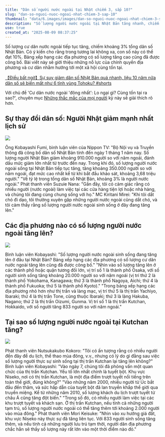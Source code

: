 ```yaml
---
title: "Dân số người nước ngoài tại Nhật chiếm 3, sắp 10?"
slug: "dan-so-nguoi-nuoc-ngoai-nhat-chiem-3-sap-10"
thumbnail: "data/6.images/images/dan-so-nguoi-nuoc-ngoai-nhat-chiem-3-sap-10.webp"
description: "Số lượng người nước ngoài tại Nhật Bản tăng nhanh, chiếm 3 dân số và có thể đạt 10. Bài viết tổng hợp bảng xếp hạng các địa phương có mức tăng cao nhất."
use: true
created_at: "2025-08-09 08:37:25"
---
```


Số lượng cư dân nước ngoài tiếp tục tăng, chiếm khoảng 3% tổng dân số Nhật Bản. Có ý kiến cho rằng trong tương lai không xa, con số này có thể đạt 10%. Bảng xếp hạng các địa phương có số lượng tăng cao cũng đã được công bố. Bài viết này sẽ giới thiệu những nỗ lực của chính quyền địa phương và cư dân nhằm hướng tới một xã hội cùng tồn tại.

[【Điều bất ngờ】Sự suy giảm dân số Nhật Bản quá nhanh, liệu 10 năm nữa dân số sẽ biến mất như 6 tỉnh vùng Tohoku? #shorts](https://www.youtube.com/shorts/PeteIfCEygs)

Với chủ đề 'Cư dân nước ngoài 'đông nhất': Lo ngại gì? Cùng tồn tại ra sao?', chuyên mục [Những thắc mắc của mọi người](https://news.yahoo.co.jp/search?p=%23%E3%81%BF%E3%82%93%E3%81%AA%E3%81%AE%E3%82%AE%E3%83%A2%E3%83%B3&source=article-body) kỳ này sẽ giải thích rõ hơn.

## Sự thay đổi dân số: Người Nhật giảm mạnh nhất lịch sử

![](/images/20250808-05119846-nnn-001-4-view.webp)

Ông Kobayashi Fumi, bình luận viên của Nippon TV:
"Bộ Nội vụ và Truyền thông đã công bố dân số Nhật Bản tính đến ngày 1 tháng 1 năm nay. Số lượng người Nhật Bản giảm khoảng 910.000 người so với năm ngoái, đánh dấu mức giảm lớn nhất từ trước đến nay. Trong khi đó, số lượng người nước ngoài sống tại Nhật Bản tiếp tục tăng, tăng khoảng 350.000 người so với năm ngoái, đạt mức cao nhất kể từ khi bắt đầu khảo sát, khoảng 3,68 triệu người."
"Về tỷ lệ trong tổng dân số Nhật Bản, khoảng 3% là người nước ngoài."
Phát thanh viên Suzuie Nana:
"Gần đây, tôi có cảm giác rằng có nhiều người (nước ngoài) làm việc tại các cửa hàng tiện lợi hoặc nhà hàng, và chúng tôi đang cùng chung sống với họ."
MC Kiritani Mirei:
"Khi tôi dắt chó đi dạo, tôi thường xuyên gặp những người nước ngoài cũng dắt chó, và tôi cảm thấy rằng số lượng người nước ngoài sinh sống ở đây đang tăng lên."

## Các địa phương nào có số lượng người nước ngoài tăng lên?

![](/images/20250808-05119846-nnn-002-4-view.webp)

Bình luận viên Kobayashi:
"Số lượng người nước ngoài sinh sống đang tăng lên ở đâu tại Nhật Bản? Bảng xếp hạng các địa phương có số lượng cư dân nước ngoài tăng lên cũng đã được công bố."
"Nhìn vào số lượng tăng lên ở các thành phố hoặc quận tương đối lớn, vị trí số 1 là thành phố Osaka, với số người sinh sống tăng khoảng 20.000 người so với năm ngoái (vị trí thứ 2 là thành phố Yokohama, Kanagawa; thứ 3 là thành phố Nagoya, Aichi; thứ 4 là thành phố Fukuoka; thứ 5 là thành phố Kyoto)."
"Trong bảng xếp hạng các địa phương nhỏ hơn như thị trấn và làng mạc, vị trí thứ 5 là thị trấn Yachiyo, Ibaraki; thứ 4 là thị trấn Tone, cũng thuộc Ibaraki; thứ 3 là làng Hakuba, Nagano; thứ 2 là thị trấn Oizumi, Gunma. Vị trí số 1 là thị trấn Kutchan, Hokkaido, với số người tăng 833 người so với năm ngoái."

## Tại sao số lượng người nước ngoài tại Kutchan tăng?

![](/images/20250808-05119846-nnn-003-4-view.webp)

Phát thanh viên Nutsukakubo Kokoro:
"Tôi có ấn tượng rằng có nhiều người đến đây để du lịch, thể thao mùa đông, v.v., nhưng có lý do gì đằng sau việc số lượng người thực sự sinh sống tại thị trấn Kutchan lại tăng lên không?"
Bình luận viên Kobayashi:
"Vào ngày 7, chúng tôi đã phỏng vấn một quan chức của thị trấn Kutchan. Yếu tố lớn nhất chính là tuyết bột. Khu vực Niseko, nơi có thị trấn Kutchan, là một địa điểm trượt tuyết nổi tiếng trên toàn thế giới, đúng không?"
"Vào những năm 2000, nhiều người từ Úc bắt đầu đến thăm, và sức hấp dẫn của tuyết bột đã lan truyền khắp thế giới qua truyền miệng. Kể từ những năm 2010, số lượng khách du lịch trượt tuyết từ châu Á cũng tăng đột biến."
"Trong số đó, có nhiều người làm việc tại các khu trượt tuyết và khách sạn. Ở thị trấn Kutchan, nếu tính cả những người tạm trú, số lượng người nước ngoài có thể tăng thêm tới khoảng 2.000 người vào mùa đông."
Phát thanh viên Mori Keisuke:
"Nhìn vào xu hướng giá đất, khu vực Niseko này thực sự đã tăng liên tục. Với 833 người sinh sống tăng thêm, và nếu tính cả những người lưu trú tạm thời, người dân địa phương chắc hẳn sẽ thấy số lượng này rất lớn vào một thời điểm nào đó."

